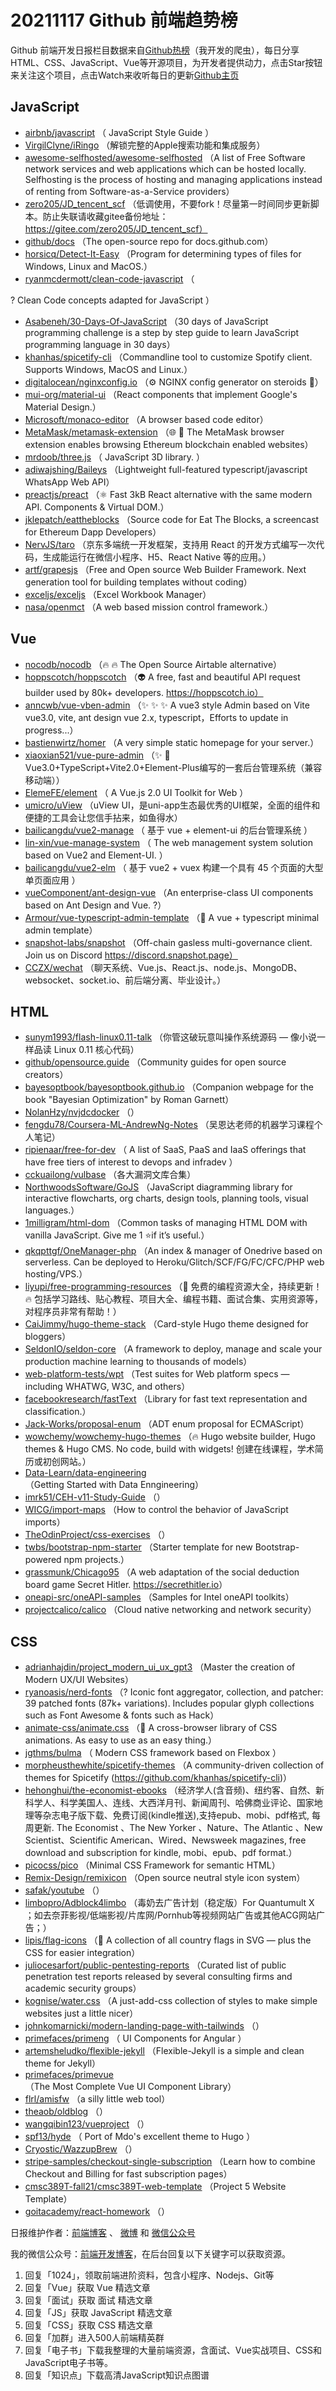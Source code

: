 # 20211117 Github 前端趋势榜

Github 前端开发日报栏目数据来自[Github热榜](http://news.caibaojian.com.cn/)（我开发的爬虫），每日分享HTML、CSS、JavaScript、Vue等开源项目，为开发者提供动力，点击Star按钮来关注这个项目，点击Watch来收听每日的更新[Github主页](https://github.com/kujian/githubTrending)
## JavaScript

* [airbnb/javascript](https://github.com/airbnb/javascript) （
        JavaScript Style Guide
      ）
* [VirgilClyne/iRingo](https://github.com/VirgilClyne/iRingo) （解锁完整的Apple搜索功能和集成服务）
* [awesome-selfhosted/awesome-selfhosted](https://github.com/awesome-selfhosted/awesome-selfhosted) （A list of Free Software network services and web applications which can be hosted locally. Selfhosting is the process of hosting and managing applications instead of renting from Software-as-a-Service providers）
* [zero205/JD_tencent_scf](https://github.com/zero205/JD_tencent_scf) （低调使用，不要fork！尽量第一时间同步更新脚本。防止失联请收藏gitee备份地址：https://gitee.com/zero205/JD_tencent_scf）
* [github/docs](https://github.com/github/docs) （The open-source repo for docs.github.com）
* [horsicq/Detect-It-Easy](https://github.com/horsicq/Detect-It-Easy) （Program for determining types of files for Windows, Linux and MacOS.）
* [ryanmcdermott/clean-code-javascript](https://github.com/ryanmcdermott/clean-code-javascript) （
        
? Clean Code concepts adapted for JavaScript
      ）
* [Asabeneh/30-Days-Of-JavaScript](https://github.com/Asabeneh/30-Days-Of-JavaScript) （30 days of JavaScript programming challenge is a step by step guide to learn JavaScript programming language in 30 days）
* [khanhas/spicetify-cli](https://github.com/khanhas/spicetify-cli) （Commandline tool to customize Spotify client. Supports Windows, MacOS and Linux.）
* [digitalocean/nginxconfig.io](https://github.com/digitalocean/nginxconfig.io) （&#x2699;&#xfe0f; NGINX config generator on steroids &#x1f489;）
* [mui-org/material-ui](https://github.com/mui-org/material-ui) （React components that implement Google's Material Design.）
* [Microsoft/monaco-editor](https://github.com/Microsoft/monaco-editor) （A browser based code editor）
* [MetaMask/metamask-extension](https://github.com/MetaMask/metamask-extension) （&#x1f310; &#x1f50c; The MetaMask browser extension enables browsing Ethereum blockchain enabled websites）
* [mrdoob/three.js](https://github.com/mrdoob/three.js) （
        JavaScript 3D library.
      ）
* [adiwajshing/Baileys](https://github.com/adiwajshing/Baileys) （Lightweight full-featured typescript/javascript WhatsApp Web API）
* [preactjs/preact](https://github.com/preactjs/preact) （&#x269b;&#xfe0f; Fast 3kB React alternative with the same modern API. Components &amp; Virtual DOM.）
* [jklepatch/eattheblocks](https://github.com/jklepatch/eattheblocks) （Source code for Eat The Blocks, a screencast for Ethereum Dapp Developers）
* [NervJS/taro](https://github.com/NervJS/taro) （京东多端统一开发框架，支持用 React 的开发方式编写一次代码，生成能运行在微信小程序、H5、React Native 等的应用。）
* [artf/grapesjs](https://github.com/artf/grapesjs) （Free and Open source Web Builder Framework. Next generation tool for building templates without coding）
* [exceljs/exceljs](https://github.com/exceljs/exceljs) （Excel Workbook Manager）
* [nasa/openmct](https://github.com/nasa/openmct) （A web based mission control framework.）

## Vue

* [nocodb/nocodb](https://github.com/nocodb/nocodb) （&#x1f525; &#x1f525; The Open Source Airtable alternative）
* [hoppscotch/hoppscotch](https://github.com/hoppscotch/hoppscotch) （&#x1f47d; A free, fast and beautiful API request builder used by 80k+ developers. https://hoppscotch.io）
* [anncwb/vue-vben-admin](https://github.com/anncwb/vue-vben-admin) （&#x2728; &#x2728; &#x2728; A vue3 style Admin based on Vite vue3.0, vite, ant design vue 2.x, typescript，Efforts to update in progress...）
* [bastienwirtz/homer](https://github.com/bastienwirtz/homer) （A very simple static homepage for your server.）
* [xiaoxian521/vue-pure-admin](https://github.com/xiaoxian521/vue-pure-admin) （&#x2728; &#x1f680;Vue3.0+TypeScript+Vite2.0+Element-Plus编写的一套后台管理系统（兼容移动端））
* [ElemeFE/element](https://github.com/ElemeFE/element) （
        A Vue.js 2.0 UI Toolkit for Web
      ）
* [umicro/uView](https://github.com/umicro/uView) （uView UI，是uni-app生态最优秀的UI框架，全面的组件和便捷的工具会让您信手拈来，如鱼得水）
* [bailicangdu/vue2-manage](https://github.com/bailicangdu/vue2-manage) （
        基于 vue + element-ui 的后台管理系统
      ）
* [lin-xin/vue-manage-system](https://github.com/lin-xin/vue-manage-system) （
        The web management system solution based on Vue2 and Element-UI.
      ）
* [bailicangdu/vue2-elm](https://github.com/bailicangdu/vue2-elm) （
        基于 vue2 + vuex 构建一个具有 45 个页面的大型单页面应用
      ）
* [vueComponent/ant-design-vue](https://github.com/vueComponent/ant-design-vue) （An enterprise-class UI components based on Ant Design and Vue. ?）
* [Armour/vue-typescript-admin-template](https://github.com/Armour/vue-typescript-admin-template) （&#x1f596; A vue + typescript minimal admin template）
* [snapshot-labs/snapshot](https://github.com/snapshot-labs/snapshot) （Off-chain gasless multi-governance client. Join us on Discord https://discord.snapshot.page）
* [CCZX/wechat](https://github.com/CCZX/wechat) （聊天系统、Vue.js、React.js、node.js、MongoDB、websocket、socket.io、前后端分离、毕业设计。）

## HTML

* [sunym1993/flash-linux0.11-talk](https://github.com/sunym1993/flash-linux0.11-talk) （你管这破玩意叫操作系统源码 — 像小说一样品读 Linux 0.11 核心代码）
* [github/opensource.guide](https://github.com/github/opensource.guide) （Community guides for open source creators）
* [bayesoptbook/bayesoptbook.github.io](https://github.com/bayesoptbook/bayesoptbook.github.io) （Companion webpage for the book "Bayesian Optimization" by Roman Garnett）
* [NolanHzy/nvjdcdocker](https://github.com/NolanHzy/nvjdcdocker) （）
* [fengdu78/Coursera-ML-AndrewNg-Notes](https://github.com/fengdu78/Coursera-ML-AndrewNg-Notes) （吴恩达老师的机器学习课程个人笔记）
* [ripienaar/free-for-dev](https://github.com/ripienaar/free-for-dev) （
        A list of SaaS, PaaS and IaaS offerings that have free tiers of interest to devops and infradev
      ）
* [cckuailong/vulbase](https://github.com/cckuailong/vulbase) （各大漏洞文库合集）
* [NorthwoodsSoftware/GoJS](https://github.com/NorthwoodsSoftware/GoJS) （JavaScript diagramming library for interactive flowcharts, org charts, design tools, planning tools, visual languages.）
* [1milligram/html-dom](https://github.com/1milligram/html-dom) （Common tasks of managing HTML DOM with vanilla JavaScript. Give me 1 &#x2b50;if it’s useful.）
* [qkqpttgf/OneManager-php](https://github.com/qkqpttgf/OneManager-php) （An index &amp; manager of Onedrive based on serverless. Can be deployed to Heroku/Glitch/SCF/FG/FC/CFC/PHP web hosting/VPS.）
* [liyupi/free-programming-resources](https://github.com/liyupi/free-programming-resources) （&#x1f48e; 免费的编程资源大全，持续更新！&#x1f525; 包括学习路线、贴心教程、项目大全、编程书籍、面试合集、实用资源等，对程序员非常有帮助！）
* [CaiJimmy/hugo-theme-stack](https://github.com/CaiJimmy/hugo-theme-stack) （Card-style Hugo theme designed for bloggers）
* [SeldonIO/seldon-core](https://github.com/SeldonIO/seldon-core) （A framework to deploy, manage and scale your production machine learning to thousands of models）
* [web-platform-tests/wpt](https://github.com/web-platform-tests/wpt) （Test suites for Web platform specs — including WHATWG, W3C, and others）
* [facebookresearch/fastText](https://github.com/facebookresearch/fastText) （Library for fast text representation and classification.）
* [Jack-Works/proposal-enum](https://github.com/Jack-Works/proposal-enum) （ADT enum proposal for ECMAScript）
* [wowchemy/wowchemy-hugo-themes](https://github.com/wowchemy/wowchemy-hugo-themes) （&#x1f525; Hugo website builder, Hugo themes &amp; Hugo CMS. No code, build with widgets! 创建在线课程，学术简历或初创网站。）
* [Data-Learn/data-engineering](https://github.com/Data-Learn/data-engineering) （Getting Started with Data Enngineering）
* [imrk51/CEH-v11-Study-Guide](https://github.com/imrk51/CEH-v11-Study-Guide) （）
* [WICG/import-maps](https://github.com/WICG/import-maps) （How to control the behavior of JavaScript imports）
* [TheOdinProject/css-exercises](https://github.com/TheOdinProject/css-exercises) （）
* [twbs/bootstrap-npm-starter](https://github.com/twbs/bootstrap-npm-starter) （Starter template for new Bootstrap-powered npm projects.）
* [grassmunk/Chicago95](https://github.com/grassmunk/Chicago95) （A web adaptation of the social deduction board game Secret Hitler. <a href="https://secrethitler.io" rel="nofollow">https://secrethitler.io</a>）
* [oneapi-src/oneAPI-samples](https://github.com/oneapi-src/oneAPI-samples) （Samples for Intel oneAPI toolkits）
* [projectcalico/calico](https://github.com/projectcalico/calico) （Cloud native networking and network security）

## CSS

* [adrianhajdin/project_modern_ui_ux_gpt3](https://github.com/adrianhajdin/project_modern_ui_ux_gpt3) （Master the creation of Modern UX/UI Websites）
* [ryanoasis/nerd-fonts](https://github.com/ryanoasis/nerd-fonts) （? Iconic font aggregator, collection, and patcher: 39 patched fonts (87k+ variations). Includes popular glyph collections such as Font Awesome &amp; fonts such as Hack）
* [animate-css/animate.css](https://github.com/animate-css/animate.css) （&#x1f37f; A cross-browser library of CSS animations. As easy to use as an easy thing.）
* [jgthms/bulma](https://github.com/jgthms/bulma) （
        Modern CSS framework based on Flexbox
      ）
* [morpheusthewhite/spicetify-themes](https://github.com/morpheusthewhite/spicetify-themes) （A community-driven collection of themes for Spicetify (https://github.com/khanhas/spicetify-cli)）
* [hehonghui/the-economist-ebooks](https://github.com/hehonghui/the-economist-ebooks) （经济学人(含音频)、纽约客、自然、新科学人、科学美国人、连线、大西洋月刊、新闻周刊、哈佛商业评论、国家地理等杂志电子版下载、免费订阅(kindle推送),支持epub、mobi、pdf格式, 每周更新. The Economist 、The New Yorker 、Nature、The Atlantic 、New Scientist、Scientific American、Wired、Newsweek magazines, free download and subscription for kindle, mobi、epub、pdf format.）
* [picocss/pico](https://github.com/picocss/pico) （Minimal CSS Framework for semantic HTML）
* [Remix-Design/remixicon](https://github.com/Remix-Design/remixicon) （Open source neutral style icon system）
* [safak/youtube](https://github.com/safak/youtube) （）
* [limbopro/Adblock4limbo](https://github.com/limbopro/Adblock4limbo) （毒奶去广告计划（稳定版）For Quantumult X ；如去奈菲影视/低端影视/片库网/Pornhub等视频网站广告或其他ACG网站广告；）
* [lipis/flag-icons](https://github.com/lipis/flag-icons) （&#x1f38f; A collection of all country flags in SVG — plus the CSS for easier integration）
* [juliocesarfort/public-pentesting-reports](https://github.com/juliocesarfort/public-pentesting-reports) （Curated list of public penetration test reports released by several consulting firms and academic security groups）
* [kognise/water.css](https://github.com/kognise/water.css) （A just-add-css collection of styles to make simple websites just a little nicer）
* [johnkomarnicki/modern-landing-page-with-tailwinds](https://github.com/johnkomarnicki/modern-landing-page-with-tailwinds) （）
* [primefaces/primeng](https://github.com/primefaces/primeng) （
        UI Components for Angular
      ）
* [artemsheludko/flexible-jekyll](https://github.com/artemsheludko/flexible-jekyll) （Flexible-Jekyll is a simple and clean theme for Jekyll）
* [primefaces/primevue](https://github.com/primefaces/primevue) （The Most Complete Vue UI Component Library）
* [flrl/amisfw](https://github.com/flrl/amisfw) （a silly little web tool）
* [theaob/oldblog](https://github.com/theaob/oldblog) （）
* [wangqibin123/vueproject](https://github.com/wangqibin123/vueproject) （）
* [spf13/hyde](https://github.com/spf13/hyde) （
        Port of Mdo's excellent theme to Hugo
      ）
* [Cryostic/WazzupBrew](https://github.com/Cryostic/WazzupBrew) （）
* [stripe-samples/checkout-single-subscription](https://github.com/stripe-samples/checkout-single-subscription) （Learn how to combine Checkout and Billing for fast subscription pages）
* [cmsc389T-fall21/cmsc389T-web-template](https://github.com/cmsc389T-fall21/cmsc389T-web-template) （Project 5 Website Template）
* [goitacademy/react-homework](https://github.com/goitacademy/react-homework) （）


日报维护作者：[前端博客](http://caibaojian.com.cn/) 、 [微博](http://weibo.com/kujian) 和 [微信公众号](https://open.weixin.qq.com/qr/code?username=caibaojian_com)

我的微信公众号：[前端开发博客](https://open.weixin.qq.com/qr/code?username=caibaojian_com)，在后台回复以下关键字可以获取资源。

1. 回复「1024」，领取前端进阶资料，包含小程序、Nodejs、Git等
2. 回复「Vue」获取 Vue 精选文章
3. 回复「面试」获取 面试 精选文章
4. 回复「JS」获取 JavaScript 精选文章
5. 回复「CSS」获取 CSS 精选文章
6. 回复「加群」进入500人前端精英群
7. 回复「电子书」下载我整理的大量前端资源，含面试、Vue实战项目、CSS和JavaScript电子书等。
8. 回复「知识点」下载高清JavaScript知识点图谱